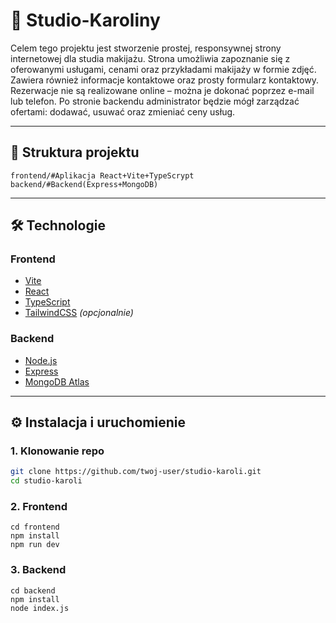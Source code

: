 # 🎨 Studio-Karoliny

Celem tego projektu jest stworzenie prostej, responsywnej strony internetowej dla studia makijażu. Strona umożliwia zapoznanie się z oferowanymi usługami, cenami oraz przykładami makijaży w formie zdjęć. Zawiera również informacje kontaktowe oraz prosty formularz kontaktowy. Rezerwacje nie są realizowane online – można je dokonać poprzez e-mail lub telefon. Po stronie backendu administrator będzie mógł zarządzać ofertami: dodawać, usuwać oraz zmieniać ceny usług.

---

## 🚀 Struktura projektu
```
frontend/#Aplikacja React+Vite+TypeScrypt
backend/#Backend(Express+MongoDB)
```
---

## 🛠️ Technologie

### Frontend
- [Vite](https://vitejs.dev/)
- [React](https://react.dev/)
- [TypeScript](https://www.typescriptlang.org/)
- [TailwindCSS](https://tailwindcss.com/) _(opcjonalnie)_

### Backend
- [Node.js](https://nodejs.org/)
- [Express](https://expressjs.com/)
- [MongoDB Atlas](https://www.mongodb.com/atlas/database)

---

## ⚙️ Instalacja i uruchomienie

### 1. Klonowanie repo
```bash
git clone https://github.com/twoj-user/studio-karoli.git
cd studio-karoli
```

### 2. Frontend
```
cd frontend
npm install
npm run dev
```
### 3. Backend
```
cd backend
npm install
node index.js
```
